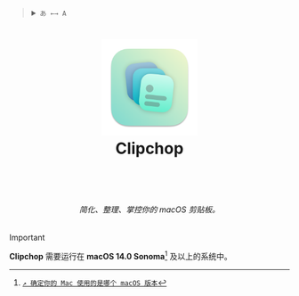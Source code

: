 <blockquote>
  <details>
    <summary>
      <code>あ ←→ A</code>
    </summary>
    <!--Head-->
    &emsp;&ensp;<sub><b>Abyssal</b>支持以下语言。<a href="/Docs/ADD_A_LOCALIZATION.md"><code>↗ 添加一种语言</code></a></sub>
    <br />
    <!--Body-->
    <br />
    &emsp;&ensp;<a href="/">English</a>
    <br />
    &emsp;&ensp;简体中文
  </details>
</blockquote>

# <p align="center"><img width="172" src="/Clipchop/Assets.xcassets/AppIcon/AppIcon-Stable.appiconset/icon_512x512%402x.png?raw=true" /><br />Clipchop</p><br />

###### <p align="center">简化、整理、掌控你的 macOS 剪贴板。</p>

> [!IMPORTANT] 
> **Clipchop** 需要运行在 **macOS 14.0 Sonoma**[^check_your_macos_version] 及以上的系统中。

[^check_your_macos_version]: [`↗ 确定你的 Mac 使用的是哪个 macOS 版本`](https://support.apple.com/zh-cn/HT201260)
